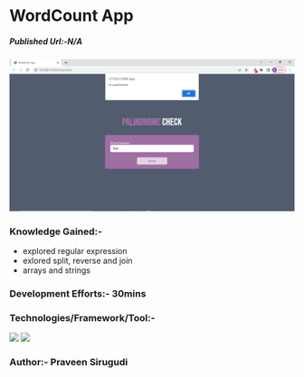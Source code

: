 # WordCount App

##### Published Url:-N/A


<img src="https://github.com/sirugudipraveen3637/PalindromeCheck/blob/main/palindrome.PNG" height="50%" width="100%"/>


### Knowledge Gained:-

  - explored regular expression
  - exlored split, reverse and join
  - arrays and strings
  
  
  
### Development Efforts:- 30mins
  
### Technologies/Framework/Tool:-
<span>

<img src="https://img.shields.io/badge/-Java%20Script-yellowgreen"/>
<img src="https://img.shields.io/badge/-HTML-blue"/>
</span>


### Author:- <b>Praveen Sirugudi<b>


